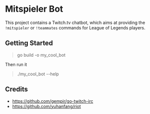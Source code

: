 # Mitspieler Bot

This project contains a Twitch.tv chatbot, which aims at providing the `!mitspieler` or `!teammates` commands for League of Legends players.

## Getting Started

> go build -o my_cool_bot

Then run it

> ./my_cool_bot --help

## Credits

* <https://github.com/gempir/go-twitch-irc>
* <https://github.com/yuhanfang/riot>
